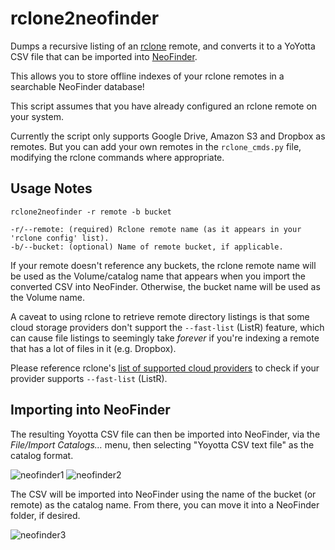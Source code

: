 # rclone2neofinder
Dumps a recursive listing of an [rclone](https://rclone.org) remote, and converts it to a YoYotta CSV file that can be imported into [NeoFinder](https://cdfinder.de). 

This allows you to store offline indexes of your rclone remotes in a searchable NeoFinder database!

This script assumes that you have already configured an rclone remote on your system.

Currently the script only supports Google Drive, Amazon S3 and Dropbox as remotes. But you can add your own remotes in the `rclone_cmds.py` file, modifying the rclone commands where appropriate.

## Usage Notes

```
rclone2neofinder -r remote -b bucket

-r/--remote: (required) Rclone remote name (as it appears in your 'rclone config' list).
-b/--bucket: (optional) Name of remote bucket, if applicable.
```
If your remote doesn't reference any buckets, the rclone remote name will be used as the Volume/catalog name that appears when you import the converted CSV into NeoFinder. Otherwise, the bucket name will be used as the Volume name.

A caveat to using rclone to retrieve remote directory listings is that some cloud storage providers don't support the `--fast-list` (ListR) feature, which can cause file listings to seemingly take _forever_ if you're indexing a remote that has a lot of files in it (e.g. Dropbox). 

Please reference rclone's [list of supported cloud providers](https://rclone.org/overview/#optional-features) to check if your provider supports `--fast-list` (ListR).

## Importing into NeoFinder

The resulting Yoyotta CSV file can then be imported into NeoFinder, via the _File/Import Catalogs…_ menu, then selecting "Yoyotta CSV text file" as the catalog format.

![neofinder1](https://github.com/melmatsuoka/rclone2neofinder/assets/3419536/bedb3006-bbb2-4165-98bf-65f49f6f5e3b)
![neofinder2](https://github.com/melmatsuoka/rclone2neofinder/assets/3419536/3027874d-a8a8-41ba-a059-9350c71c2304)

The CSV will be imported into NeoFinder using the name of the bucket (or remote) as the catalog name. From there, you can move it into a NeoFinder folder, if desired.

![neofinder3](https://github.com/melmatsuoka/rclone2neofinder/assets/3419536/8f57a6ab-3a3c-4278-aee9-61f0d2e818a2)




